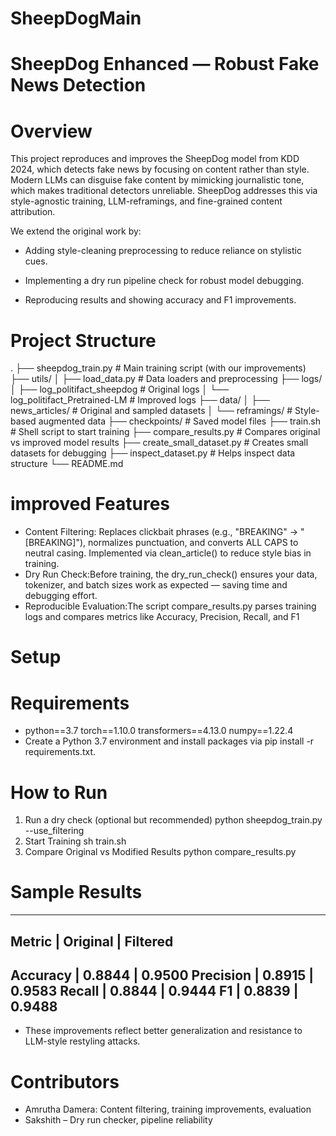 # SheepDogMain
# SheepDog Enhanced — Robust Fake News Detection
# Overview
This project reproduces and improves the SheepDog model from KDD 2024, which detects fake news by focusing on content rather than style. Modern LLMs can disguise fake content by mimicking journalistic tone, which makes traditional detectors unreliable. SheepDog addresses this via style-agnostic training, LLM-reframings, and fine-grained content attribution.

We extend the original work by:

- Adding style-cleaning preprocessing to reduce reliance on stylistic cues.

- Implementing a dry run pipeline check for robust model debugging.

- Reproducing results and showing accuracy and F1 improvements.
# Project Structure
.
├── sheepdog_train.py             # Main training script (with our improvements)
├── utils/
│   ├── load_data.py              # Data loaders and preprocessing
├── logs/
│   ├── log_politifact_sheepdog  # Original logs
│   └── log_politifact_Pretrained-LM  # Improved logs
├── data/
│   ├── news_articles/            # Original and sampled datasets
│   └── reframings/              # Style-based augmented data
├── checkpoints/                 # Saved model files
├── train.sh                     # Shell script to start training
├── compare_results.py           # Compares original vs improved model results
├── create_small_dataset.py      # Creates small datasets for debugging
├── inspect_dataset.py           # Helps inspect data structure
└── README.md
# improved Features
- Content Filtering: Replaces clickbait phrases (e.g., "BREAKING" → "[BREAKING]"), normalizes punctuation, and converts ALL CAPS to neutral casing. Implemented via clean_article() to reduce style bias in training.
- Dry Run Check:Before training, the dry_run_check() ensures your data, tokenizer, and batch sizes work as expected — saving time and debugging effort.
- Reproducible Evaluation:The script compare_results.py parses training logs and compares metrics like Accuracy, Precision, Recall, and F1
# Setup
# Requirements
- python==3.7
torch==1.10.0
transformers==4.13.0
numpy==1.22.4
- Create a Python 3.7 environment and install packages via pip install -r requirements.txt.
# How to Run
1. Run a dry check (optional but recommended)
   python sheepdog_train.py --use_filtering
3. Start Training
  sh train.sh
4. Compare Original vs Modified Results
   python compare_results.py

# Sample Results
 ----------------------------------------
Metric     |   Original |   Filtered
----------------------------------------
Accuracy   |     0.8844 |     0.9500
Precision  |     0.8915 |     0.9583
Recall     |     0.8844 |     0.9444
F1         |     0.8839 |     0.9488
----------------------------------------
- These improvements reflect better generalization and resistance to LLM-style restyling attacks.

# Contributors
- Amrutha Damera: Content filtering, training improvements, evaluation
- Sakshith – Dry run checker, pipeline reliability

